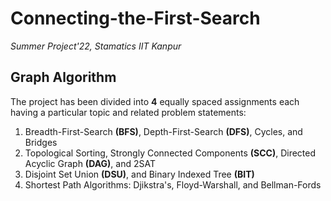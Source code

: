# Connecting-the-First-Search

_Summer Project'22, Stamatics IIT Kanpur_

## Graph Algorithm

The project has been divided into **4** equally spaced assignments each having a particular topic and related problem statements:

1. Breadth-First-Search **(BFS)**, Depth-First-Search **(DFS)**, Cycles, and Bridges
2. Topological Sorting, Strongly Connected Components **(SCC)**, Directed Acyclic Graph **(DAG)**, and 2SAT
3. Disjoint Set Union **(DSU)**, and Binary Indexed Tree **(BIT)**
4. Shortest Path Algorithms: Djikstra's, Floyd-Warshall, and Bellman-Fords
